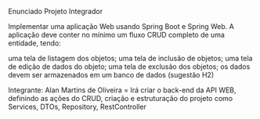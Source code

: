 Enunciado
Projeto Integrador

Implementar uma aplicação Web usando Spring Boot e Spring Web. A aplicação deve conter no mínimo um fluxo CRUD completo de uma entidade, tendo:

uma tela de listagem dos objetos;
uma tela de inclusão de objetos;
uma tela de edição de dados do objeto;
uma tela de exclusão dos objetos;
os dados devem ser armazenados em um banco de dados (sugestão H2)


Integrante: Alan Martins de Oliveira = Irá criar o back-end da API WEB, definindo as ações do CRUD, criação e estruturação do projeto como Services, DTOs, Repository, RestController
